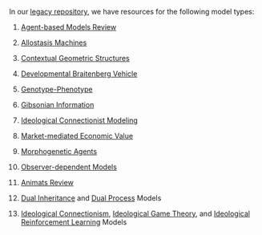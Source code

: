 In our [legacy repository](https://github.com/Orthogonal-Research-Lab/Meta-brain-Models), we have resources for the following model types:

1. [Agent-based Models Review](https://github.com/Orthogonal-Research-Lab/Meta-brain-Models/tree/master/Agent-based%20Modeling)  

2. [Allostasis Machines](https://github.com/Orthogonal-Research-Lab/Meta-brain-Models/tree/master/Allostasis%20Machines)  

3. [Contextual Geometric Structures](https://github.com/Orthogonal-Research-Lab/Meta-brain-Models/tree/master/Contextual%20Neurodevelopmental%20Dynamics)  

4. [Developmental Braitenberg Vehicle](https://github.com/Orthogonal-Research-Lab/Meta-brain-Models/tree/master/DBV)  

5. [Genotype-Phenotype](https://github.com/Orthogonal-Research-Lab/Meta-brain-Models/tree/master/Genotype-Phenotype)  

6. [Gibsonian Information](https://github.com/Orthogonal-Research-Lab/Meta-brain-Models/tree/master/Gibsonian-Information-as-Motion)  

7. [Ideological Connectionist Modeling](https://github.com/Orthogonal-Research-Lab/Meta-brain-Models/tree/master/ICM)

8. [Market-mediated Economic Value](https://github.com/Orthogonal-Research-Lab/Meta-brain-Models/tree/master/MMEV)

9. [Morphogenetic Agents](https://github.com/Orthogonal-Research-Lab/Meta-brain-Models/tree/master/Morphogenetic%20Agents)

10. [Observer-dependent Models](https://github.com/Orthogonal-Research-Lab/Meta-brain-Models/tree/master/Observer-dependent%20Models)

11. [Animats Review](https://github.com/Orthogonal-Research-Lab/Meta-brain-Models/tree/master/Animats)

12. [Dual Inheritance](https://github.com/Orthogonal-Research-Lab/Meta-brain-Models/blob/master/Dual-Inheritance-and-Process-Models/dual-inheritance.md) and [Dual Process](https://github.com/Orthogonal-Research-Lab/Meta-brain-Models/blob/master/Dual-Inheritance-and-Process-Models/dual-process.md) Models

13. [Ideological Connectionism](https://github.com/Orthogonal-Research-Lab/Meta-brain-Models/blob/master/ICM/Ideological-Connectionism.md), [Ideological Game Theory](https://github.com/Orthogonal-Research-Lab/Meta-brain-Models/blob/master/ICM/Ideological-Game-Theory.md), and [Ideological Reinforcement Learning](https://github.com/Orthogonal-Research-Lab/Meta-brain-Models/blob/master/ICM/Ideological-Reinforcement-Learning.md) Models
